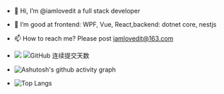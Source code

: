 - 👋 Hi, I’m @iamlovedit a full stack developer
- 👀 I’m good at frontend: WPF, Vue, React,backend: dotnet core, nestjs
- 📫 How to reach me? Please post iamlovedit@163.com
- ![](https://github-readme-stats.vercel.app/api?username=iamlovedit&show_icons=true&theme=highcontrast&show_owner=true)   ![GitHub 连续提交天数](https://streak-stats.demolab.com/?user=iamlovedit&theme=dark)

- ![Ashutosh's github activity graph](https://github-readme-activity-graph.vercel.app/graph?username=iamlovedit&theme=github)

- ![Top Langs](https://github-readme-stats.vercel.app/api/top-langs/?username=iamlovedit&layout=compact&theme=tokyonight)

<!---
iamlovedit/iamlovedit is a ✨ special ✨ repository because its `README.md` (this file) appears on your GitHub profile.
You can click the Preview link to take a look at your changes.
--->
